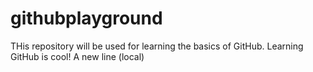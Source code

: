# githubplayground
THis repository will be used for learning the basics of GitHub.
Learning GitHub is cool!
A new line (local)
